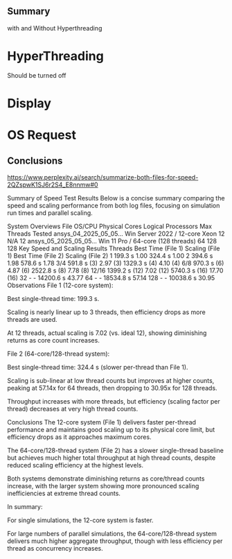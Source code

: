

## Summary

with and Without Hyperthreading

# HyperThreading

Should be turned off

# Display

# OS Request

## Conclusions

https://www.perplexity.ai/search/summarize-both-files-for-speed-2QZspwK1SJ6r2S4_E8nnmw#0

Summary of Speed Test Results
Below is a concise summary comparing the speed and scaling performance from both log files, focusing on simulation run times and parallel scaling.

System Overviews
File	OS/CPU	Physical Cores	Logical Processors	Max Threads Tested
ansys_04_2025_05_05...	Win Server 2022 / 12-core Xeon	12	N/A	12
ansys_05_2025_05_05...	Win 11 Pro / 64-core (128 threads)	64	128	128
Key Speed and Scaling Results
Threads	Best Time (File 1)	Scaling (File 1)	Best Time (File 2)	Scaling (File 2)
1	199.3 s	1.00	324.4 s	1.00
2	394.6 s	1.98	578.6 s	1.78
3/4	591.8 s (3)	2.97 (3)	1329.3 s (4)	4.10 (4)
6/8	970.3 s (6)	4.87 (6)	2522.8 s (8)	7.78 (8)
12/16	1399.2 s (12)	7.02 (12)	5740.3 s (16)	17.70 (16)
32	-	-	14200.6 s	43.77
64	-	-	18534.8 s	57.14
128	-	-	10038.6 s	30.95
Observations
File 1 (12-core system):

Best single-thread time: 199.3 s.

Scaling is nearly linear up to 3 threads, then efficiency drops as more threads are used.

At 12 threads, actual scaling is 7.02 (vs. ideal 12), showing diminishing returns as core count increases.

File 2 (64-core/128-thread system):

Best single-thread time: 324.4 s (slower per-thread than File 1).

Scaling is sub-linear at low thread counts but improves at higher counts, peaking at 57.14x for 64 threads, then dropping to 30.95x for 128 threads.

Throughput increases with more threads, but efficiency (scaling factor per thread) decreases at very high thread counts.

Conclusions
The 12-core system (File 1) delivers faster per-thread performance and maintains good scaling up to its physical core limit, but efficiency drops as it approaches maximum cores.

The 64-core/128-thread system (File 2) has a slower single-thread baseline but achieves much higher total throughput at high thread counts, despite reduced scaling efficiency at the highest levels.

Both systems demonstrate diminishing returns as core/thread counts increase, with the larger system showing more pronounced scaling inefficiencies at extreme thread counts.

In summary:

For single simulations, the 12-core system is faster.

For large numbers of parallel simulations, the 64-core/128-thread system delivers much higher aggregate throughput, though with less efficiency per thread as concurrency increases.